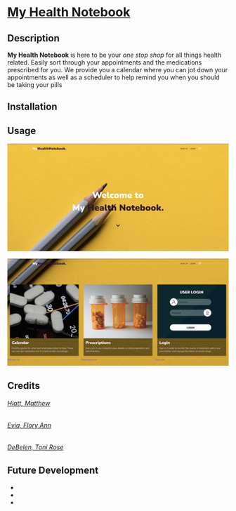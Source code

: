 # [My Health Notebook](https://health-app-notebook.herokuapp.com/)

## Description 
**My Health Notebook** is here to be your *one stop shop* for all things health related.  Easily sort through your appointments and the medications prescribed for you.  We provide you a calendar where you can jot down your appointments as well as a scheduler to help remind you when you should be taking your pills

## Installation


## Usage 
![Landing Page](client/public/assets/MyHealthNotebook_landing.png)

![Components](client/public/assets/MyHealthNotebook_components.png)


## Credits
###### [Hiatt, Matthew](https://github.com/matthiatt)
###### [Evia, Flory Ann](https://github.com/fevia)
###### [DeBelen, Toni Rose](https://github.com/tonirose311)


## Future Development
-
-
-
